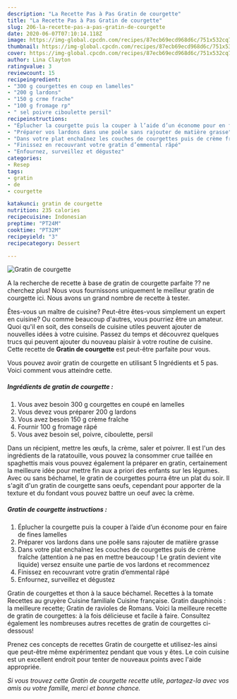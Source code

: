 ```yaml
---
description: "La Recette Pas à Pas Gratin de courgette"
title: "La Recette Pas à Pas Gratin de courgette"
slug: 206-la-recette-pas-a-pas-gratin-de-courgette
date: 2020-06-07T07:10:14.118Z
image: https://img-global.cpcdn.com/recipes/87ecb69ecd968d6c/751x532cq70/gratin-de-courgette-photo-principale-de-la-recette.jpg
thumbnail: https://img-global.cpcdn.com/recipes/87ecb69ecd968d6c/751x532cq70/gratin-de-courgette-photo-principale-de-la-recette.jpg
cover: https://img-global.cpcdn.com/recipes/87ecb69ecd968d6c/751x532cq70/gratin-de-courgette-photo-principale-de-la-recette.jpg
author: Lina Clayton
ratingvalue: 3
reviewcount: 15
recipeingredient:
- "300 g courgettes en coup en lamelles"
- "200 g lardons"
- "150 g crme frache"
- "100 g fromage rp"
- " sel poivre ciboulette persil"
recipeinstructions:
- "Éplucher la courgette puis la couper à l’aide d’un économe pour en faire de fines lamelles"
- "Préparer vos lardons dans une poêle sans rajouter de matière grasse"
- "Dans votre plat enchaînez les couches de courgettes puis de crème fraîche (attention à ne pas en mettre beaucoup ! Le gratin devient vite liquide) versez ensuite une partie de vos lardons et recommencez"
- "Finissez en recouvrant votre gratin d’emmental râpé"
- "Enfournez, surveillez et dégustez"
categories:
- Resep
tags:
- gratin
- de
- courgette

katakunci: gratin de courgette 
nutrition: 235 calories
recipecuisine: Indonesian
preptime: "PT24M"
cooktime: "PT32M"
recipeyield: "3"
recipecategory: Dessert

---
```



![Gratin de courgette](https://img-global.cpcdn.com/recipes/87ecb69ecd968d6c/751x532cq70/gratin-de-courgette-photo-principale-de-la-recette.jpg)

A la recherche de recette à base de gratin de courgette parfaite ?? ne cherchez plus! Nous vous fournissons uniquement le meilleur gratin de courgette ici. Nous avons un grand nombre de recette à tester.

Êtes-vous un maître de cuisine? Peut-être êtes-vous simplement un expert en cuisine? Ou comme beaucoup d'autres, vous pourriez être un amateur. Quoi qu'il en soit, des conseils de cuisine utiles peuvent ajouter de nouvelles idées à votre cuisine. Passez du temps et découvrez quelques trucs qui peuvent ajouter du nouveau plaisir à votre routine de cuisine. Cette recette de <strong> Gratin de courgette </strong> est peut-être parfaite pour vous.

<!--inarticleads1-->

Vous pouvez avoir gratin de courgette en utilisant 5 Ingrédients et 5 pas. Voici comment vous atteindre cette.

##### Ingrédients de gratin de courgette :

1. Vous avez besoin 300 g courgettes en coupé en lamelles
1. Vous devez vous préparer 200 g lardons
1. Vous avez besoin 150 g crème fraîche
1. Fournir 100 g fromage râpé
1. Vous avez besoin  sel, poivre, ciboulette, persil


Dans un récipient, mettre les œufs, la crème, saler et poivrer. Il est l&#39;un des ingrédients de la ratatouille, vous pouvez la consommer crue taillée en spaghettis mais vous pouvez également la préparer en gratin, certainement la meilleure idée pour mettre fin aux a priori des enfants sur les légumes. Avec ou sans béchamel, le gratin de courgettes pourra être un plat du soir. Il s&#39;agit d&#39;un gratin de courgette sans oeufs, cependant pour apporter de la texture et du fondant vous pouvez battre un oeuf avec la crème. 

<!--inarticleads2-->

##### Gratin de courgette instructions :

1. Éplucher la courgette puis la couper à l’aide d’un économe pour en faire de fines lamelles
1. Préparer vos lardons dans une poêle sans rajouter de matière grasse
1. Dans votre plat enchaînez les couches de courgettes puis de crème fraîche (attention à ne pas en mettre beaucoup ! Le gratin devient vite liquide) versez ensuite une partie de vos lardons et recommencez
1. Finissez en recouvrant votre gratin d’emmental râpé
1. Enfournez, surveillez et dégustez


Gratin de courgettes et thon à la sauce béchamel. Recettes à la tomate Recettes au gruyère Cuisine familiale Cuisine française. Gratin dauphinois : la meilleure recette; Gratin de ravioles de Romans. Voici la meilleure recette de gratin de courgettes: à la fois délicieuse et facile à faire. Consultez également les nombreuses autres recettes de gratin de courgettes ci-dessous! 

<!--inarticleads1-->

<p>
Prenez ces concepts de recettes Gratin de courgette et utilisez-les ainsi que peut-être même expérimentez pendant que vous y êtes. Le coin cuisine est un excellent endroit pour tenter de nouveaux points avec l'aide appropriée.
</p>

<p>
<i>Si vous trouvez cette Gratin de courgette recette utile, partagez-la avec vos amis ou votre famille, merci et bonne chance.</i>
</p>
